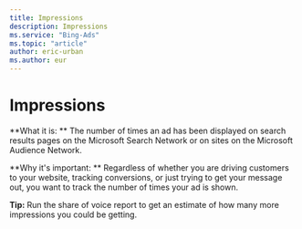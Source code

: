 ```yaml
---
title: Impressions
description: Impressions
ms.service: "Bing-Ads"
ms.topic: "article"
author: eric-urban
ms.author: eur
---
```


# Impressions

**What it is: **       The number of times an ad has been displayed on search results pages on the Microsoft Search Network or on sites on the Microsoft Audience Network.

**Why it's important: **       Regardless of whether you are driving customers to your website, tracking conversions, or just trying to get your message out, you want to track the number of times your ad is shown.

**Tip:**       Run the share of voice report to get an estimate of how many more impressions you could be getting.


